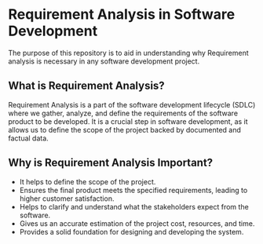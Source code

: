 # Requirement Analysis in Software Development
The purpose of this repository is to aid in understanding why Requirement analysis is necessary in any software development project.

## What is Requirement Analysis?
Requirement Analysis is a part of the software development lifecycle (SDLC) where we gather, analyze, and define the requirements of the software product to be developed.
It is a crucial step in software development, as it allows us to define the scope of the project backed by documented and factual data.

## Why is Requirement Analysis Important?
- It helps to define the scope of the project.
- Ensures the final product meets the specified requirements, leading to higher customer satisfaction.
- Helps to clarify and understand what the stakeholders expect from the software.
- Gives us an accurate estimation of the project cost, resources, and time.
- Provides a solid foundation for designing and developing the system.
  
